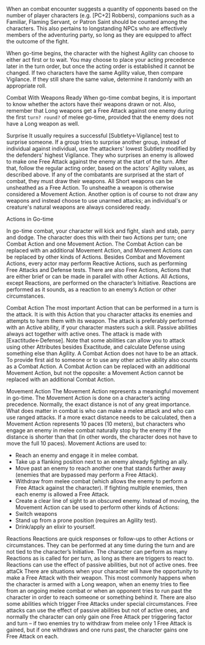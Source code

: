 When an combat encounter suggests a quantity of opponents based on the number of player characters (e.g. \[PC+2\] Robbers), companions such as a Familiar, Flaming Servant, or Patron Saint should be counted among the characters. This also pertains to longstanding NPCs who are effectively members of the adventuring party, so long as they are equipped to affect the outcome of the fight.

When go-time begins, the character with the highest Agility can choose to either act first or to wait. You may choose to place your acting precedence later in the turn order, but once the acting order is established it cannot be changed. If two characters have the same Agility value, then compare Vigilance. If they still share the same value, determine it randomly with an appropriate roll.

Combat With Weapons Ready
When go-time combat begins, it is important to know whether the actors have their weapons drawn or not. Also, remember that Long weapons get a Free Attack against one enemy during the first `turn? round?` of melee go-time, provided that the enemy does not have a Long weapon as well.

Surprise
It usually requires a successful \[Subtlety←Vigilance\] test to surprise someone. If a group tries to surprise another group, instead of individual against individual, use the attackers' lowest Subtlety modified by the defenders’ highest Vigilance. They who surprises an enemy is allowed to make one Free Attack against the enemy at the start of the turn. After that, follow the regular acting order, based on the actors' Agility values, as described above. If any of the combatants are surprised at the start of combat, they must draw their weapons. All Short weapons can be unsheathed as a Free Action. To unsheathe a weapon is otherwise considered a Movement Action. Another option is of course to not draw any weapons and instead choose to use unarmed attacks; an individual's or creature's natural weapons are always considered ready.

Actions in Go-time

In go-time combat, your character will kick and fight, slash and stab, parry and dodge. The character does this with their two Actions per turn; one Combat Action and one Movement Action. The Combat Action can be replaced with an additional Movement Action, and Movement Actions can be replaced by other kinds of Actions.
Besides Combat and Movement Actions, every actor may perform Reactive Actions, such as performing Free Attacks and Defense tests. There are also Free Actions, Actions that are either brief or can be made in parallel with other Actions. All Actions, except Reactions, are performed on the character’s Initiative. Reactions are performed as it sounds, as a reaction to an enemy’s Action or other circumstances.

Combat Action
The most important Action that can be performed in a turn is the attack. It is with this Action that you character attacks its enemies and attempts to harm them with its weapon. The attack is preferably performed with an Active ability, if your character masters such a skill. Passive abilities always act together with active ones.
The attack is made with \[Exactitude←Defense\]. Note that some abilities can allow you to attack using other Attributes besides Exactitude, and calculate Defense using something else than Agility.
A Combat Action does not have to be an attack. To provide first aid to someone or to use any other active ability also counts as a Combat Action.
A Combat Action can be replaced with an additional Movement Action, but not the opposite: a Movement Action cannot be replaced with an additional Combat Action.

Movement Action
The Movement Action represents a meaningful movement in go-time. The Movement Action is done on a character’s acting precedence. Normally, the exact distance is not of any great importance. What does matter in combat is who can make a melee attack and who can use ranged attacks. If a more exact distance needs to be calculated, then a Movement Action represents 10 paces (10 meters), but characters who engage an enemy in melee combat naturally stop by the enemy if the distance is shorter than that (in other words, the character does not have to move the full 10 paces). Movement Actions are used to:
* Reach an enemy and engage it in melee combat.
* Take up a flanking position next to an enemy already fighting an ally.
* Move past an enemy to reach another one that stands further away (enemies that are bypassed may perform a Free Attack).
* Withdraw from melee combat (which allows the enemy to perform a Free Attack against the character). If fighting multiple enemies, then each enemy is allowed a Free Attack.
* Create a clear line of sight to an obscured enemy. Instead of moving, the Movement Action can be used to perform other kinds of Actions:
* Switch weapons
* Stand up from a prone position (requires an Agility test).
* Drink/apply an elixir to yourself.

Reactions
Reactions are quick responses or follow-ups to other Actions or circumstances. They can be performed at any time during the turn and are not tied to the character’s Initiative. The character can perform as many Reactions as is called for per turn, as long as there are triggers to react to. Reactions can use the effect of passive abilities, but not of active ones. free attaCk There are situations when your character will have the opportunity to make a Free Attack with their weapon. This most commonly happens when the character is armed with a Long weapon, when an enemy tries to flee from an ongoing melee combat or when an opponent tries to run past the character in order to reach someone or something behind it. There are also some abilities which trigger Free Attacks under special circumstances. Free attacks can use the effect of passive abilities but not of active ones, and normally the character can only gain one Free Attack per triggering factor and turn – if two enemies try to withdraw from melee only 1 Free Attack is gained, but if one withdraws and one runs past, the character gains one Free Attack on each.